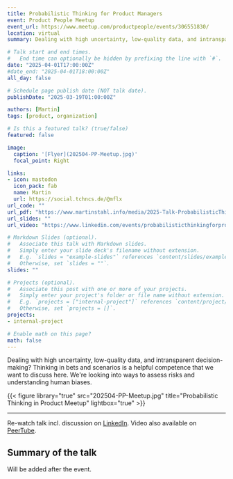 ```yaml
---
title: Probabilistic Thinking for Product Managers
event: Product People Meetup
event_url: https://www.meetup.com/productpeople/events/306551830/
location: virtual	
summary: Dealing with high uncertainty, low-quality data, and intransparent decision-making? Thinking in bets and scenarios is a helpful competence that we want to discuss here.

# Talk start and end times.
#   End time can optionally be hidden by prefixing the line with `#`.
date: "2025-04-01T17:00:00Z"
#date_end: "2025-04-01T18:00:00Z"
all_day: false

# Schedule page publish date (NOT talk date).
publishDate: "2025-03-19T01:00:00Z"

authors: [Martin]
tags: [product, organization]

# Is this a featured talk? (true/false)
featured: false

image:
  caption: '[Flyer](202504-PP-Meetup.jpg)'
  focal_point: Right

links:
- icon: mastodon
  icon_pack: fab
  name: Martin
  url: https://social.tchncs.de/@mflx
url_code: ""
url_pdf: "https://www.martinstahl.info/media/2025-Talk-ProbabilisticThinking.pdf"
url_slides: ""
url_video: "https://www.linkedin.com/events/probabilisticthinkingforproduct7303068052974149632/"

# Markdown Slides (optional).
#   Associate this talk with Markdown slides.
#   Simply enter your slide deck's filename without extension.
#   E.g. `slides = "example-slides"` references `content/slides/example-slides.md`.
#   Otherwise, set `slides = ""`.
slides: ""

# Projects (optional).
#   Associate this post with one or more of your projects.
#   Simply enter your project's folder or file name without extension.
#   E.g. `projects = ["internal-project"]` references `content/project/deep-learning/index.md`.
#   Otherwise, set `projects = []`.
projects:
- internal-project

# Enable math on this page?
math: false
---
```


Dealing with high uncertainty, low-quality data, and intransparent decision-making? Thinking in bets and scenarios is a helpful competence that we want to discuss here. We're looking into ways to assess risks and understanding human biases.


{{< figure library="true" src="202504-PP-Meetup.jpg" title="Probabilistic Thinking in Product Meetup" lightbox="true" >}}


--- 
Re-watch talk incl. discussion on [LinkedIn](https://www.linkedin.com/events/probabilisticthinkingforproduct7303068052974149632/). Video also available on [PeerTube](https://tube.tchncs.de/w/6g83e5QZxRuAQEkjGCm6zG).


## Summary of the talk ##

Will be added after the event.

